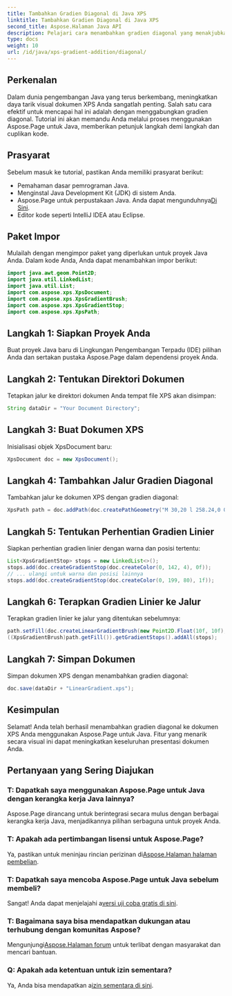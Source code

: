 ```yaml
---
title: Tambahkan Gradien Diagonal di Java XPS
linktitle: Tambahkan Gradien Diagonal di Java XPS
second_title: Aspose.Halaman Java API
description: Pelajari cara menambahkan gradien diagonal yang menakjubkan ke dokumen XPS Anda di Java menggunakan Aspose.Page. Tingkatkan presentasi visual Anda dengan mudah.
type: docs
weight: 10
url: /id/java/xps-gradient-addition/diagonal/
---
```

## Perkenalan
Dalam dunia pengembangan Java yang terus berkembang, meningkatkan daya tarik visual dokumen XPS Anda sangatlah penting. Salah satu cara efektif untuk mencapai hal ini adalah dengan menggabungkan gradien diagonal. Tutorial ini akan memandu Anda melalui proses menggunakan Aspose.Page untuk Java, memberikan petunjuk langkah demi langkah dan cuplikan kode.
## Prasyarat
Sebelum masuk ke tutorial, pastikan Anda memiliki prasyarat berikut:
- Pemahaman dasar pemrograman Java.
- Menginstal Java Development Kit (JDK) di sistem Anda.
-  Aspose.Page untuk perpustakaan Java. Anda dapat mengunduhnya[Di Sini](https://releases.aspose.com/page/java/).
- Editor kode seperti IntelliJ IDEA atau Eclipse.
## Paket Impor
Mulailah dengan mengimpor paket yang diperlukan untuk proyek Java Anda. Dalam kode Anda, Anda dapat menambahkan impor berikut:
```java
import java.awt.geom.Point2D;
import java.util.LinkedList;
import java.util.List;
import com.aspose.xps.XpsDocument;
import com.aspose.xps.XpsGradientBrush;
import com.aspose.xps.XpsGradientStop;
import com.aspose.xps.XpsPath;
```
## Langkah 1: Siapkan Proyek Anda
Buat proyek Java baru di Lingkungan Pengembangan Terpadu (IDE) pilihan Anda dan sertakan pustaka Aspose.Page dalam dependensi proyek Anda.
## Langkah 2: Tentukan Direktori Dokumen
Tetapkan jalur ke direktori dokumen Anda tempat file XPS akan disimpan:
```java
String dataDir = "Your Document Directory";
```
## Langkah 3: Buat Dokumen XPS
Inisialisasi objek XpsDocument baru:
```java
XpsDocument doc = new XpsDocument();
```
## Langkah 4: Tambahkan Jalur Gradien Diagonal
Tambahkan jalur ke dokumen XPS dengan gradien diagonal:
```java
XpsPath path = doc.addPath(doc.createPathGeometry("M 30,20 l 258.24,0 0,56.64 -258.24,0 Z"));
```
## Langkah 5: Tentukan Perhentian Gradien Linier
Siapkan perhentian gradien linier dengan warna dan posisi tertentu:
```java
List<XpsGradientStop> stops = new LinkedList<>();
stops.add(doc.createGradientStop(doc.createColor(0, 142, 4), 0f));
// ... ulangi untuk warna dan posisi lainnya
stops.add(doc.createGradientStop(doc.createColor(0, 199, 80), 1f));
```
## Langkah 6: Terapkan Gradien Linier ke Jalur
Terapkan gradien linier ke jalur yang ditentukan sebelumnya:
```java
path.setFill(doc.createLinearGradientBrush(new Point2D.Float(10f, 10f), new Point2D.Float(228f, 100f)));
((XpsGradientBrush)path.getFill()).getGradientStops().addAll(stops);
```
## Langkah 7: Simpan Dokumen
Simpan dokumen XPS dengan menambahkan gradien diagonal:
```java
doc.save(dataDir + "LinearGradient.xps");
```
## Kesimpulan
Selamat! Anda telah berhasil menambahkan gradien diagonal ke dokumen XPS Anda menggunakan Aspose.Page untuk Java. Fitur yang menarik secara visual ini dapat meningkatkan keseluruhan presentasi dokumen Anda.
## Pertanyaan yang Sering Diajukan
### T: Dapatkah saya menggunakan Aspose.Page untuk Java dengan kerangka kerja Java lainnya?
Aspose.Page dirancang untuk berintegrasi secara mulus dengan berbagai kerangka kerja Java, menjadikannya pilihan serbaguna untuk proyek Anda.
### T: Apakah ada pertimbangan lisensi untuk Aspose.Page?
 Ya, pastikan untuk meninjau rincian perizinan di[Aspose.Halaman halaman pembelian](https://purchase.aspose.com/buy).
### T: Dapatkah saya mencoba Aspose.Page untuk Java sebelum membeli?
 Sangat! Anda dapat menjelajahi a[versi uji coba gratis di sini](https://releases.aspose.com/).
### T: Bagaimana saya bisa mendapatkan dukungan atau terhubung dengan komunitas Aspose?
 Mengunjungi[Aspose.Halaman forum](https://forum.aspose.com/c/page/39) untuk terlibat dengan masyarakat dan mencari bantuan.
### Q: Apakah ada ketentuan untuk izin sementara?
 Ya, Anda bisa mendapatkan a[izin sementara di sini](https://purchase.aspose.com/temporary-license/).